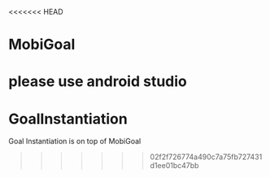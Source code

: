 <<<<<<< HEAD
# MobiGoal

please use android studio
=======
# GoalInstantiation
Goal Instantiation is on top of MobiGoal
>>>>>>> 02f2f726774a490c7a75fb727431d1ee01bc47bb
